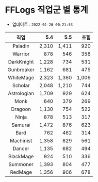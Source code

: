 # FFLogs 직업군 별 통계

- 업데이트 : `2022-01-26 00:21:53`

|직업|5.4|5.5|초힘|
|:-:|-:|-:|-:|
|Paladin|2,310|1,411|920|
|Warrior|878|546|358|
|DarkKnight|1,228|734|531|
|Gunbreaker|1,162|681|475|
|WhiteMage|2,323|1,360|1,006|
|Scholar|2,048|1,210|744|
|Astrologian|1,709|929|624|
|Monk|640|379|269|
|Dragoon|1,130|754|522|
|Ninja|878|513|317|
|Samurai|1,472|876|623|
|Bard|762|462|314|
|Machinist|1,358|829|561|
|Dancer|1,135|682|494|
|BlackMage|924|510|336|
|Summoner|1,393|804|477|
|RedMage|1,356|906|678|
